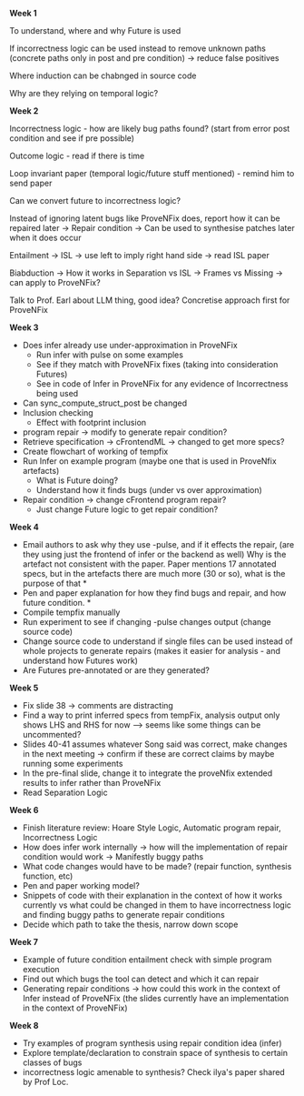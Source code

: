 **Week 1**

To understand, where and why Future is used

If incorrectness logic can be used instead to remove unknown paths (concrete paths only in post and pre condition) → reduce false positives

Where induction can be chabnged in source code

Why are they relying on temporal logic?

**Week 2**

Incorrectness logic - how are likely bug paths found? (start from error post condition and see if pre possible)

Outcome logic - read if there is time

Loop invariant paper (temporal logic/future stuff mentioned) - remind him to send paper

Can we convert future to incorrectness logic?

Instead of ignoring latent bugs like ProveNFix does, report how it can be repaired later → Repair condition → Can be used to synthesise patches later when it does occur

Entailment → ISL → use left to imply right hand side → read ISL paper

Biabduction → How it works in Separation vs ISL → Frames vs Missing → can apply to ProveNFix?

Talk to Prof. Earl about LLM thing, good idea? Concretise approach first for ProveNFix

**Week 3**

- Does infer already use under-approximation in ProveNFix
    - Run infer with pulse on some examples
    - See if they match with ProveNFix fixes (taking into consideration Futures)
    - See in code of Infer in ProveNFix for any evidence of Incorrectness being used
- Can sync\_compute\_struct\_post be changed
- Inclusion checking
    - Effect with footprint inclusion
- program repair → modify to generate repair condition?
- Retrieve specification → cFrontendML → changed to get more specs?
- Create flowchart of working of tempfix
- Run Infer on example program (maybe one that is used in ProveNfix artefacts)
    - What is Future doing?
    - Understand how it finds bugs (under vs over approximation)
- Repair condition → change cFrontend program repair?
    - Just change Future logic to get repair condition?

**Week 4**

- Email authors to ask why they use -pulse, and if it effects the repair, (are they using just the frontend of infer or the backend as well) Why is the artefact not consistent with the paper. Paper mentions 17 annotated specs, but in the artefacts there are much more (30 or so), what is the purpose of that *
- Pen and paper explanation for how they find bugs and repair, and how future condition. *
- Compile tempfix manually
- Run experiment to see if changing -pulse changes output (change source code)
- Change source code to understand if single files can be used instead of whole projects to generate repairs (makes it easier for analysis - and understand how Futures work)
- Are Futures pre-annotated or are they generated?

**Week 5**

- Fix slide 38 → comments are distracting
- Find a way to print inferred specs from tempFix, analysis output only shows LHS and RHS for now —> seems like some things can be uncommented?
- Slides 40-41 assumes whatever Song said was correct, make changes in the next meeting → confirm if these are correct claims by maybe running some experiments
- In the pre-final slide, change it to integrate the proveNfix extended results to infer rather than ProveNFix
- Read Separation Logic

**Week 6**

- Finish literature review: Hoare Style Logic, Automatic program repair, Incorrectness Logic
- How does infer work internally → how will the implementation of repair condition would work → Manifestly buggy paths
- What code changes would have to be made? (repair function, synthesis function, etc)
- Pen and paper working model?
- Snippets of code with their explanation in the context of how it works currently vs what could be changed in them to have incorrectness logic and finding buggy paths to generate repair conditions
- Decide which path to take the thesis, narrow down scope

**Week 7**

- Example of future condition entailment check with simple program execution
- Find out which bugs the tool can detect and which it can repair
- Generating repair conditions → how could this work in the context of Infer instead of ProveNFix (the slides currently have an implementation in the context of ProveNFix)

**Week 8**
- Try examples of program synthesis using repair condition idea (infer)
- Explore template/declaration to constrain space of synthesis to certain classes of bugs
- incorrectness logic amenable to synthesis? Check ilya's paper shared by Prof Loc.
